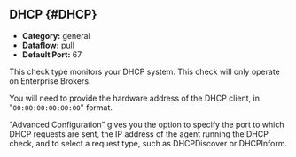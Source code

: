## DHCP {#DHCP}
 * **Category:** general
 * **Dataflow:** pull
 * **Default Port:** 67

This check type monitors your DHCP system. This check will only operate on Enterprise Brokers.

You will need to provide the hardware address of the DHCP client, in "`00:00:00:00:00:00`" format.

"Advanced Configuration" gives you the option to specify the port to which DHCP requests are sent, the IP address of the agent running the DHCP check, and to select a request type, such as DHCPDiscover or DHCPInform.
